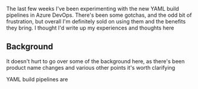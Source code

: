 The last few weeks I've been experimenting with the new YAML build pipelines in Azure DevOps. There's been some gotchas, and the odd bit of frustration, but overall I'm definitely sold on using them and the benefits they bring. I thought I'd write up my experiences and thoughts here

## Background
It doesn't hurt to go over some of the background here, as there's been product name changes and various other points it's worth clarifying

YAML build pipelines are
